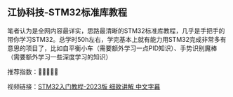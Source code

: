## 江协科技-STM32标准库教程

笔者认为是全网内容最详实，思路最清晰的STM32标准库教程，几乎是手把手的带你学习STM32。总学时50h左右，学完基本上就有能力用STM32完成非常多有意思的项目了，比如自平衡小车（需要额外学习一点PID知识）、手势识别魔棒（需要额外学习一些深度学习的知识）

推荐指数：🌟🌟🌟🌟🌟

视频链接：[STM32入门教程-2023版 细致讲解 中文字幕](https://www.bilibili.com/video/BV1th411z7sn/?vd_source=6993c687c4c026d4a88b3e5712b40113)
